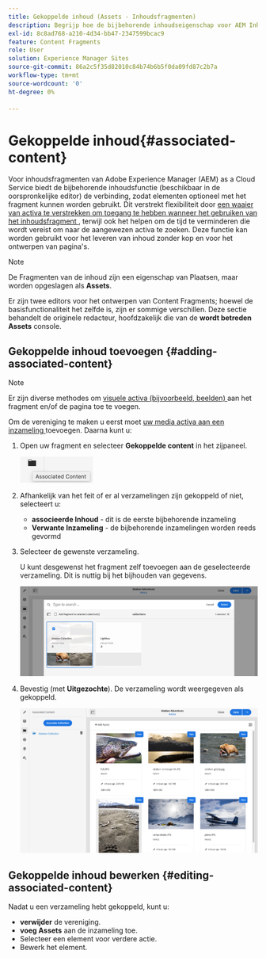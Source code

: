 ```yaml
---
title: Gekoppelde inhoud (Assets - Inhoudsfragmenten)
description: Begrijp hoe de bijbehorende inhoudseigenschap voor AEM Inhoudsfragmenten de verbinding verstrekt zodat de activa naar keuze met het fragment kunnen worden gebruikt.
exl-id: 8c8ad768-a210-4d34-bb47-2347599bcac9
feature: Content Fragments
role: User
solution: Experience Manager Sites
source-git-commit: 86a2c5f35d82010c84b74b6b5f0da09fd87c2b7a
workflow-type: tm+mt
source-wordcount: '0'
ht-degree: 0%

---
```


# Gekoppelde inhoud{#associated-content}

Voor inhoudsfragmenten van Adobe Experience Manager (AEM) as a Cloud Service biedt de bijbehorende inhoudsfunctie (beschikbaar in de oorspronkelijke editor) de verbinding, zodat elementen optioneel met het fragment kunnen worden gebruikt. Dit verstrekt flexibiliteit door [ een waaier van activa te verstrekken om toegang te hebben wanneer het gebruiken van het inhoudsfragment ](/help/assets/content-fragments/content-fragments.md#using-associated-content), terwijl ook het helpen om de tijd te verminderen die wordt vereist om naar de aangewezen activa te zoeken. Deze functie kan worden gebruikt voor het leveren van inhoud zonder kop en voor het ontwerpen van pagina&#39;s.

>[!NOTE]
>
>De Fragmenten van de inhoud zijn een eigenschap van Plaatsen, maar worden opgeslagen als **Assets**.
>
>Er zijn twee editors voor het ontwerpen van Content Fragments; hoewel de basisfunctionaliteit het zelfde is, zijn er sommige verschillen. Deze sectie behandelt de originele redacteur, hoofdzakelijk die van de **wordt betreden Assets** console.

## Gekoppelde inhoud toevoegen {#adding-associated-content}

>[!NOTE]
>
>Er zijn diverse methodes om [ visuele activa (bijvoorbeeld, beelden) ](/help/assets/content-fragments/content-fragments.md#fragments-with-visual-assets) aan het fragment en/of de pagina toe te voegen.

Om de vereniging te maken u eerst moet [ uw media activa aan een inzameling ](/help/assets/manage-collections.md) toevoegen. Daarna kunt u:

1. Open uw fragment en selecteer **Gekoppelde content** in het zijpaneel.

   ![ Verwante Inhoud ](assets/cfm-assoc-content-01.png)

1. Afhankelijk van het feit of er al verzamelingen zijn gekoppeld of niet, selecteert u:

   * **associeerde Inhoud** - dit is de eerste bijbehorende inzameling
   * **Verwante Inzameling** - de bijbehorende inzamelingen worden reeds gevormd

1. Selecteer de gewenste verzameling.

   U kunt desgewenst het fragment zelf toevoegen aan de geselecteerde verzameling. Dit is nuttig bij het bijhouden van gegevens.

   ![ Uitgezochte inzameling ](assets/cfm-assoc-content-02.png)

1. Bevestig (met **Uitgezochte**). De verzameling wordt weergegeven als gekoppeld.

   ![ Bevestigde vereniging ](assets/cfm-assoc-content-03.png)

## Gekoppelde inhoud bewerken {#editing-associated-content}

Nadat u een verzameling hebt gekoppeld, kunt u:

* **verwijder** de vereniging.
* **voeg Assets** aan de inzameling toe.
* Selecteer een element voor verdere actie.
* Bewerk het element.
